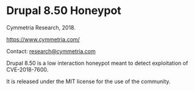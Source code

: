 # Drupal 8.50 Honeypot

Cymmetria Research, 2018.

https://www.cymmetria.com/

Contact: research@cymmetria.com

Drupal 8.50 is a low interaction honeypot meant to detect exploitation of CVE-2018-7600.

It is released under the MIT license for the use of the community.
